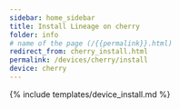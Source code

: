 ```yaml
---
sidebar: home_sidebar
title: Install Lineage on cherry
folder: info
# name of the page (/{{permalink}}.html)
redirect_from: cherry_install.html
permalink: /devices/cherry/install
device: cherry
---
```

{% include templates/device_install.md %}
